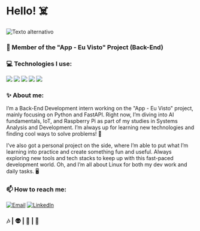 # Hello! ☠️

![Texto alternativo](https://images-wixmp-ed30a86b8c4ca887773594c2.wixmp.com/f/9892934f-6880-48f7-82ff-918430f875c9/d9vllht-88fd3c58-3ee1-4c5c-b213-20bf199c9abb.gif?token=eyJ0eXAiOiJKV1QiLCJhbGciOiJIUzI1NiJ9.eyJzdWIiOiJ1cm46YXBwOjdlMGQxODg5ODIyNjQzNzNhNWYwZDQxNWVhMGQyNmUwIiwiaXNzIjoidXJuOmFwcDo3ZTBkMTg4OTgyMjY0MzczYTVmMGQ0MTVlYTBkMjZlMCIsIm9iaiI6W1t7InBhdGgiOiJcL2ZcLzk4OTI5MzRmLTY4ODAtNDhmNy04MmZmLTkxODQzMGY4NzVjOVwvZDl2bGxodC04OGZkM2M1OC0zZWUxLTRjNWMtYjIxMy0yMGJmMTk5YzlhYmIuZ2lmIn1dXSwiYXVkIjpbInVybjpzZXJ2aWNlOmZpbGUuZG93bmxvYWQiXX0.XtNPPmuipDGMzQAK163_W0zVqgZPbDk4c6Sf3-DdnYs)

### 💼 Member of the "App - Eu Visto" Project (Back-End)

### 💻 Technologies I use:
<p align="left">
  <img src="https://img.shields.io/badge/-HTML5-E34F26?style=flat-square&logo=html5&logoColor=white" />
  <img src="https://img.shields.io/badge/-CSS3-1572B6?style=flat-square&logo=css3" />
  <img src="https://img.shields.io/badge/-Python-3776AB?style=flat-square&logo=python&logoColor=white" />
  <img src="https://img.shields.io/badge/-FastAPI-009688?style=flat-square&logo=fastapi&logoColor=white" />
  <img src="https://img.shields.io/badge/-Git-F05032?style=flat-square&logo=git&logoColor=white" />
</p>

### ✨ About me:
I’m a Back-End Development intern working on the "App - Eu Visto" project, mainly focusing on Python and FastAPI. Right now, I’m diving into AI fundamentals, IoT, and Raspberry Pi as part of my studies in Systems Analysis and Development. I’m always up for learning new technologies and finding cool ways to solve problems! 🚀

I’ve also got a personal project on the side, where I’m able to put what I’m learning into practice and create something fun and useful. Always exploring new tools and tech stacks to keep up with this fast-paced development world. Oh, and I’m all about Linux for both my dev work and daily tasks. 🖥️

### 📫 How to reach me:
<p align="left">
  <a href="mailto:alinebancks2@gmail.com"><img src="https://img.shields.io/badge/-Email-D14836?style=flat-square&logo=gmail&logoColor=white" alt="Email" /></a>
  <a href="https://www.linkedin.com/in/aline-bancks-5877421a4/"><img src="https://img.shields.io/badge/-LinkedIn-0077B5?style=flat-square&logo=linkedin&logoColor=white" alt="LinkedIn" /></a>
</p>

### 🎶 | 👽 | 🧩  | 🎨 
